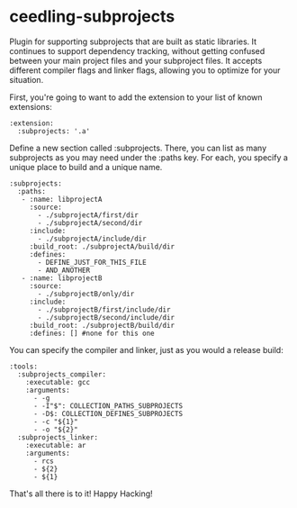 ceedling-subprojects
====================

Plugin for supporting subprojects that are built as static libraries. It continues to support
dependency tracking, without getting confused between your main project files and your
subproject files. It accepts different compiler flags and linker flags, allowing you to
optimize for your situation.

First, you're going to want to add the extension to your list of known extensions:

```
:extension:
  :subprojects: '.a'
```

Define a new section called :subprojects. There, you can list as many subprojects
as you may need under the :paths key. For each, you specify a unique place to build
and a unique name.

```
:subprojects:
  :paths:
   - :name: libprojectA
     :source:
       - ./subprojectA/first/dir
       - ./subprojectA/second/dir
     :include:
       - ./subprojectA/include/dir
     :build_root: ./subprojectA/build/dir
     :defines:
       - DEFINE_JUST_FOR_THIS_FILE
       - AND_ANOTHER
   - :name: libprojectB
     :source:
       - ./subprojectB/only/dir
     :include:
       - ./subprojectB/first/include/dir
       - ./subprojectB/second/include/dir
     :build_root: ./subprojectB/build/dir
     :defines: [] #none for this one
```

You can specify the compiler and linker, just as you would a release build:

```
:tools:
  :subprojects_compiler:
    :executable: gcc
    :arguments:
      - -g
      - -I"$": COLLECTION_PATHS_SUBPROJECTS
      - -D$: COLLECTION_DEFINES_SUBPROJECTS
      - -c "${1}"
      - -o "${2}"
  :subprojects_linker:
    :executable: ar
    :arguments:
      - rcs
      - ${2}
      - ${1}
```

That's all there is to it! Happy Hacking!
